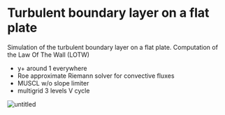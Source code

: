 # Turbulent boundary layer on a flat plate
Simulation of the turbulent boundary layer on a flat plate. Computation of the Law Of The Wall (LOTW)
- y+ around 1 everywhere
- Roe approximate Riemann solver for convective fluxes
- MUSCL w/o slope limiter
- multigrid 3 levels V cycle

![untitled](https://user-images.githubusercontent.com/38865415/137028482-1d1a34ef-a9b4-4f64-90b6-112c13d31bb2.png)
